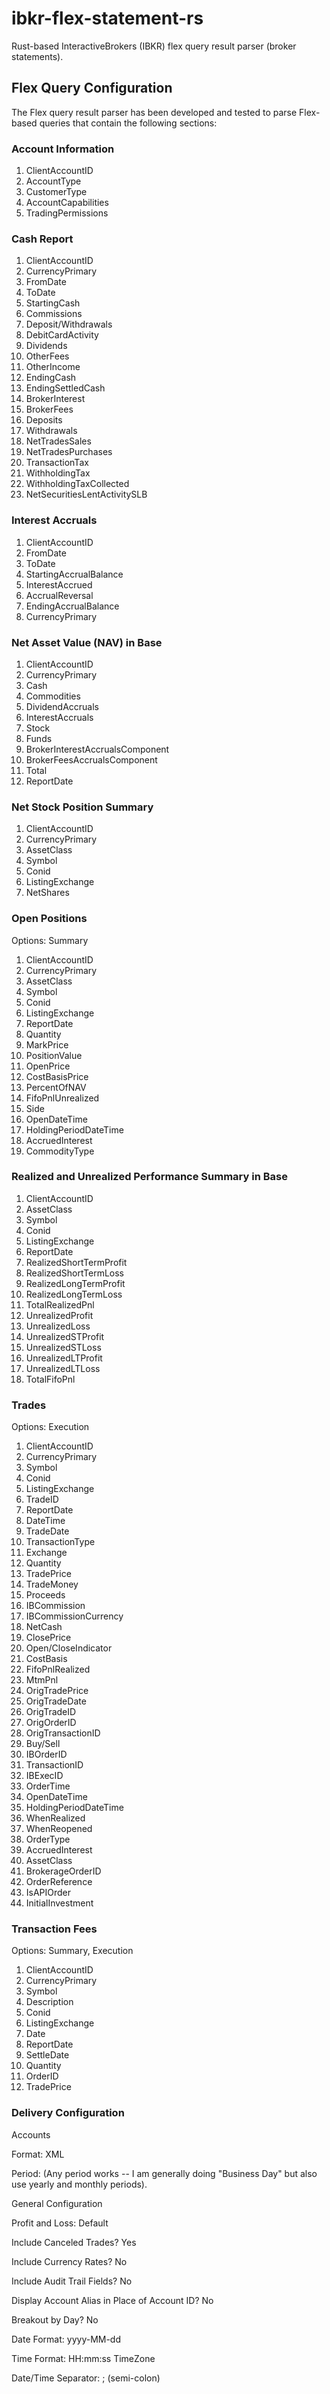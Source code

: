 # ibkr-flex-statement-rs
Rust-based InteractiveBrokers (IBKR) flex query result parser (broker statements).

## Flex Query Configuration

The Flex query result parser has been developed and tested to parse Flex-based queries
that contain the following sections:

### Account Information
1. ClientAccountID
2. AccountType
3. CustomerType
4. AccountCapabilities
5. TradingPermissions

### Cash Report
1. ClientAccountID
2. CurrencyPrimary
3. FromDate
4. ToDate
5. StartingCash
6. Commissions
7. Deposit/Withdrawals
8. DebitCardActivity
9. Dividends
10. OtherFees
11. OtherIncome
12. EndingCash
13. EndingSettledCash
14. BrokerInterest
15. BrokerFees
16. Deposits
17. Withdrawals
18. NetTradesSales
19. NetTradesPurchases
20. TransactionTax
21. WithholdingTax
22. WithholdingTaxCollected
23. NetSecuritiesLentActivitySLB

### Interest Accruals
1. ClientAccountID
2. FromDate
3. ToDate
4. StartingAccrualBalance
5. InterestAccrued
6. AccrualReversal
7. EndingAccrualBalance
8. CurrencyPrimary

### Net Asset Value (NAV) in Base
1. ClientAccountID
2. CurrencyPrimary
3. Cash
4. Commodities
5. DividendAccruals
6. InterestAccruals
7. Stock
8. Funds
9. BrokerInterestAccrualsComponent
10. BrokerFeesAccrualsComponent
11. Total
12. ReportDate

### Net Stock Position Summary
1. ClientAccountID
2. CurrencyPrimary
3. AssetClass
4. Symbol
5. Conid
6. ListingExchange
7. NetShares

### Open Positions
Options: Summary
1. ClientAccountID
2. CurrencyPrimary
3. AssetClass
4. Symbol
5. Conid
6. ListingExchange
7. ReportDate
8. Quantity
9. MarkPrice
10. PositionValue
11. OpenPrice
12. CostBasisPrice
13. PercentOfNAV
14. FifoPnlUnrealized
15. Side
16. OpenDateTime
17. HoldingPeriodDateTime
18. AccruedInterest
19. CommodityType

### Realized and Unrealized Performance Summary in Base
1. ClientAccountID
2. AssetClass
3. Symbol
4. Conid
5. ListingExchange
6. ReportDate
7. RealizedShortTermProfit
8. RealizedShortTermLoss
9. RealizedLongTermProfit
10. RealizedLongTermLoss
11. TotalRealizedPnl
12. UnrealizedProfit
13. UnrealizedLoss
14. UnrealizedSTProfit
15. UnrealizedSTLoss
16. UnrealizedLTProfit
17. UnrealizedLTLoss
18. TotalFifoPnl

### Trades
Options: Execution
1. ClientAccountID
2. CurrencyPrimary
3. Symbol
4. Conid
5. ListingExchange
6. TradeID
7. ReportDate
8. DateTime
9. TradeDate
10. TransactionType
11. Exchange
12. Quantity
13. TradePrice
14. TradeMoney
15. Proceeds
16. IBCommission
17. IBCommissionCurrency
18. NetCash
19. ClosePrice
20. Open/CloseIndicator
21. CostBasis
22. FifoPnlRealized
23. MtmPnl
24. OrigTradePrice
25. OrigTradeDate
26. OrigTradeID
27. OrigOrderID
28. OrigTransactionID
29. Buy/Sell
30. IBOrderID
31. TransactionID
32. IBExecID
33. OrderTime
34. OpenDateTime
35. HoldingPeriodDateTime
36. WhenRealized
37. WhenReopened
38. OrderType
39. AccruedInterest
40. AssetClass
41. BrokerageOrderID
42. OrderReference
43. IsAPIOrder
44. InitialInvestment

### Transaction Fees
Options: Summary, Execution
1. ClientAccountID
2. CurrencyPrimary
3. Symbol
4. Description
5. Conid
6. ListingExchange
7. Date
8. ReportDate
9. SettleDate
10. Quantity
11. OrderID
12. TradePrice

### Delivery Configuration

Accounts

Format: XML

Period: (Any period works -- I am generally doing "Business Day" but also use yearly and monthly periods).

General Configuration

Profit and Loss: Default

Include Canceled Trades? Yes

Include Currency Rates? No

Include Audit Trail Fields? No

Display Account Alias in Place of Account ID? No

Breakout by Day? No

Date Format: yyyy-MM-dd

Time Format: HH:mm:ss TimeZone

Date/Time Separator: ; (semi-colon)